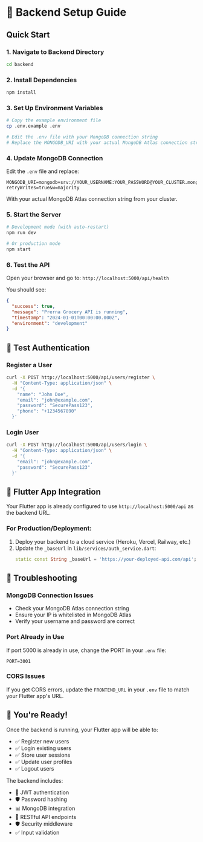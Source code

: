 # 🚀 Backend Setup Guide

## Quick Start

### 1. Navigate to Backend Directory
```bash
cd backend
```

### 2. Install Dependencies
```bash
npm install
```

### 3. Set Up Environment Variables
```bash
# Copy the example environment file
cp .env.example .env

# Edit the .env file with your MongoDB connection string
# Replace the MONGODB_URI with your actual MongoDB Atlas connection string
```

### 4. Update MongoDB Connection
Edit the `.env` file and replace:
```env
MONGODB_URI=mongodb+srv://YOUR_USERNAME:YOUR_PASSWORD@YOUR_CLUSTER.mongodb.net/prerna_grocery?retryWrites=true&w=majority
```

With your actual MongoDB Atlas connection string from your cluster.

### 5. Start the Server
```bash
# Development mode (with auto-restart)
npm run dev

# Or production mode
npm start
```

### 6. Test the API
Open your browser and go to: `http://localhost:5000/api/health`

You should see:
```json
{
  "success": true,
  "message": "Prerna Grocery API is running",
  "timestamp": "2024-01-01T00:00:00.000Z",
  "environment": "development"
}
```

## 🧪 Test Authentication

### Register a User
```bash
curl -X POST http://localhost:5000/api/users/register \
  -H "Content-Type: application/json" \
  -d '{
    "name": "John Doe",
    "email": "john@example.com",
    "password": "SecurePass123",
    "phone": "+1234567890"
  }'
```

### Login User
```bash
curl -X POST http://localhost:5000/api/users/login \
  -H "Content-Type: application/json" \
  -d '{
    "email": "john@example.com",
    "password": "SecurePass123"
  }'
```

## 📱 Flutter App Integration

Your Flutter app is already configured to use `http://localhost:5000/api` as the backend URL.

### For Production/Deployment:
1. Deploy your backend to a cloud service (Heroku, Vercel, Railway, etc.)
2. Update the `_baseUrl` in `lib/services/auth_service.dart`:
   ```dart
   static const String _baseUrl = 'https://your-deployed-api.com/api';
   ```

## 🔧 Troubleshooting

### MongoDB Connection Issues
- Check your MongoDB Atlas connection string
- Ensure your IP is whitelisted in MongoDB Atlas
- Verify your username and password are correct

### Port Already in Use
If port 5000 is already in use, change the PORT in your `.env` file:
```env
PORT=3001
```

### CORS Issues
If you get CORS errors, update the `FRONTEND_URL` in your `.env` file to match your Flutter app's URL.

## 🎉 You're Ready!

Once the backend is running, your Flutter app will be able to:
- ✅ Register new users
- ✅ Login existing users  
- ✅ Store user sessions
- ✅ Update user profiles
- ✅ Logout users

The backend includes:
- 🔐 JWT authentication
- 🛡️ Password hashing
- 📊 MongoDB integration
- 🚀 RESTful API endpoints
- 🛡️ Security middleware
- ✅ Input validation
